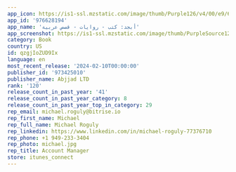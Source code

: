 ```yaml
---
app_icon: https://is1-ssl.mzstatic.com/image/thumb/Purple126/v4/00/e9/6e/00e96e18-b900-8d6e-e7a4-93235ed779f9/AppIcon-0-1x_U007emarketing-0-8-0-sRGB-0-85-220-0.png/1024x1024bb.png
app_id: '976628194'
app_name: 'أبجد: كتب - روايات - قصص عربية'
app_screenshot: https://is1-ssl.mzstatic.com/image/thumb/PurpleSource126/v4/11/90/00/1190008d-1a87-5234-e160-3847a8f7aa5d/ff92ed26-5beb-487e-8b45-212a5a8afebb_Abjjad--ASO-Screenshots-6.1Artboard-1.png/1284x2778bb.png
category: Book
country: US
id: qzgjIoZUD9Ix
language: en
most_recent_release: '2024-02-10T00:00:00'
publisher_id: '973425010'
publisher_name: Abjjad LTD
rank: '120'
release_count_in_past_year: '41'
release_count_in_past_year_category: 8
release_count_in_past_year_top_in_category: 29
rep_email: michael.roguly@bitrise.io
rep_first_name: Michael
rep_full_name: Michael Roguly
rep_linkedin: https://www.linkedin.com/in/michael-roguly-77376710
rep_phone: +1 949-233-3404
rep_photo: michael.jpg
rep_title: Account Manager
store: itunes_connect
---
```


